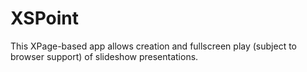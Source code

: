 XSPoint
=======
This XPage-based app allows creation and fullscreen play (subject to browser support) of slideshow presentations.
